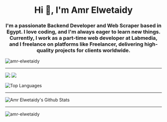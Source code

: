 <h1 align="center">Hi 👋, I'm Amr Elwetaidy</h1>
<h3 align="center">I'm a passionate Backend Developer and Web Scraper based in Egypt. I love coding, and I'm always eager to learn new things. Currently, I work as a part-time web developer at Labmedia, and I freelance on platforms like Freelancer, delivering high-quality projects for clients worldwide.</h3>

<p align="left"> <img src="https://komarev.com/ghpvc/?username=amr-elwetaidy&label=Profile%20views&color=0e75b6&style=flat" alt="amr-elwetaidy" /> </p>

---

<p align="left">
  <img  src="https://readme-components.vercel.app/api?component=logo&fill=white&logo=python&svgfill=15d8fe&textfill=000000"/>
  <img  src="https://readme-components.vercel.app/api?component=logo&fill=white&logo=javascript&svgfill=F7DF1E&textfill=000000"/>
</p>

![Top Languages](https://github-readme-stats-amr-elwetaidys-projects.vercel.app/api/top-langs/?username=Amr-elwetaidy&count_private=true&exclude_repo=Investigating-TMDP-Movies-Dataset,Analyze_A-B_Test_Results,&card_width=470)

---

<!--
## 🔧 Skills

- **Languages:** Python, JavaScript
- **Frameworks & Libraries:** Django, Beautiful Soup, Selenium
- **Tools & Technologies:** Git, Docker, RESTful API design, Websockets

I’m currently working on [Labmedia Wep App](https://spy.labmidia.com.br/)
-->


![Amr Elwetaidy's Github Stats](https://github-readme-stats-amr-elwetaidys-projects.vercel.app/api?username=Amr-elwetaidy&count_private=true&show_icons=true&theme=radical&include_all_commits=true)


<!--
## 📫 Let's Connect

<h3 align="left">Connect with me:</h3>
<p align="left">
<a href="https://linkedin.com/in/amr-elwetaidy" target="blank"><img align="center" src="https://raw.githubusercontent.com/rahuldkjain/github-profile-readme-generator/master/src/images/icons/Social/linked-in-alt.svg" alt="amr-elwetaidy" height="30" width="40" /></a>
</p>

- LinkedIn: [Amr-Elwetaidy](https://www.linkedin.com/in/amr-elwetaidy/)
- Twitter: [Amr_Elwetaidy](https://twitter.com/Amr_Elwetaidy)

Feel free to explore my repositories and reach out if you have any questions or are interested in collaborating!
-->

---

<img src="https://github-readme-streak-stats.herokuapp.com/?user=amr-elwetaidy&" alt="amr-elwetaidy"/>
